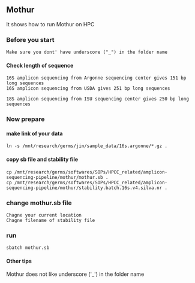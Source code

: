 ## Mothur
It shows how to run Mothur on HPC

### Before you start
```
Make sure you dont' have underscore ("_") in the folder name
```


#### Check length of sequence
```
16S amplicon sequencing from Argonne sequencing center gives 151 bp long sequences
16S amplicon sequencing from USDA gives 251 bp long sequences 

18S amplicon sequencing from ISU sequencing center gives 250 bp long sequences 
```

### Now prepare
#### make link of your data
```
ln -s /mnt/research/germs/jin/sample_data/16s.argonne/*.gz .
```

#### copy sb file and stability file
```
cp /mnt/research/germs/softwares/SOPs/HPCC_related/amplicon-sequencing-pipeline/mothur/mothur.sb .
cp /mnt/research/germs/softwares/SOPs/HPCC_related/amplicon-sequencing-pipeline/mothur/stability.batch.16s.v4.silva.nr .
```

### change mothur.sb file
```
Chagne your current location
Chagne filename of stability file
```

### run
```
sbatch mothur.sb
```

#### Other tips
Mothur does not like underscore ('_') in the folder name
